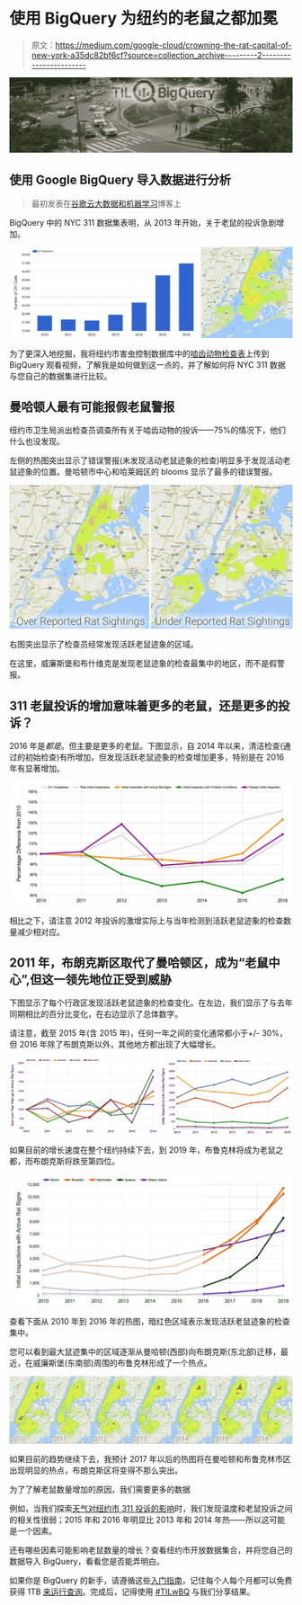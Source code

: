 # 使用 BigQuery 为纽约的老鼠之都加冕

> 原文：<https://medium.com/google-cloud/crowning-the-rat-capital-of-new-york-a35dc82bf6cf?source=collection_archive---------2----------------------->

![](img/a41f3056448748068f3cd9ef3f0038e3.png)

## 使用 Google BigQuery 导入数据进行分析

> 最初发表在[谷歌云大数据和机器学习](https://cloud.google.com/blog/big-data/2017/02/crowning-the-rat-capital-of-new-york-importing-data-for-analysis-with-google-bigquery)博客上

BigQuery 中的 NYC 311 数据集表明，从 2013 年开始，关于老鼠的投诉急剧增加。

![](img/d7b95780813c4d105f337a0ece77085e.png)

为了更深入地挖掘，我将纽约市害虫控制数据库中的[啮齿动物检查表](https://data.cityofnewyork.us/Health/Rodent-Inspection/p937-wjvj)上传到 BigQuery 观看视频，了解我是如何做到这一点的，并了解如何将 NYC 311 数据与您自己的数据集进行比较。

## **曼哈顿人最有可能报假老鼠警报**

纽约市卫生局派出检查员调查所有关于啮齿动物的投诉——75%的情况下，他们什么也没发现。

左侧的热图突出显示了错误警报(未发现活动老鼠迹象的检查)明显多于发现活动老鼠迹象的位置。曼哈顿市中心和哈莱姆区的 blooms 显示了最多的错误警报。

![](img/eaf71dc89a0493d39737b1af947a16e2.png)

右图突出显示了检查员经常发现活跃老鼠迹象的区域。

在这里，威廉斯堡和布什维克是发现老鼠迹象的检查最集中的地区，而不是假警报。

## 311 老鼠投诉的增加意味着更多的老鼠，还是更多的投诉？

2016 年是*都是*。但主要是更多的老鼠。下图显示，自 2014 年以来，清洁检查(通过的初始检查)有所增加，但发现活跃老鼠迹象的检查增加更多，特别是在 2016 年有显著增加。

![](img/35ed7e6be68647c1ec7cb1c022d64d73.png)

相比之下，请注意 2012 年投诉的激增实际上与当年检测到活跃老鼠迹象的检查数量减少相对应。

## **2011 年，布朗克斯区取代了曼哈顿区，成为“老鼠中心”,但这一领先地位正受到威胁**

下图显示了每个行政区发现活跃老鼠迹象的检查变化。在左边，我们显示了与去年同期相比的百分比变化，在右边显示了总体数字。

请注意，截至 2015 年(含 2015 年)，任何一年之间的变化通常都小于+/- 30%，但 2016 年除了布朗克斯以外，其他地方都出现了大幅增长。

![](img/c7b9c3c1072c2fb0cf024319f3c2f658.png)

如果目前的增长速度在整个纽约持续下去，到 2019 年，布鲁克林将成为老鼠之都，而布朗克斯将跌至第四位。

![](img/552b62a9bd6a1aa0e7ec8d957462e0bf.png)

查看下面从 2010 年到 2016 年的热图，暗红色区域表示发现活跃老鼠迹象的检查集中。

您可以看到最大鼠迹集中的区域逐渐从曼哈顿(西部)向布朗克斯(东北部)迁移，最近，在威廉斯堡(东南部)周围的布鲁克林形成了一个热点。

![](img/019869d2ac6db65bf375cb77245635f6.png)

如果目前的趋势继续下去，我预计 2017 年以后的热图将在曼哈顿和布鲁克林市区出现明显的热点，布朗克斯区将变得不那么突出。

为了了解老鼠数量增加的原因，我们需要更多的数据

例如，当我们探索[天气对纽约市 311 投诉的影响](https://cloud.google.com/blog/big-data/2017/02/four-seasons-in-one-post-using-google-bigquery-to-explore-weather-effects-on-nyc)时，我们发现温度和老鼠投诉之间的相关性很弱；2015 年和 2016 年明显比 2013 年和 2014 年热——所以这可能是一个因素。

还有哪些因素可能影响老鼠数量的增长？查看纽约市开放数据集合，并将您自己的数据导入 BigQuery，看看您是否能弄明白。

如果你是 BigQuery 的新手，请遵循这些[入门指南](/til-with-bigquery/how-to-run-a-terabyte-of-bigquery-queries-each-month-without-a-credit-card-948773df8c0c#.9jex791fc)，记住每个人每个月都可以免费获得 1TB [来运行查询](https://cloud.google.com/bigquery/pricing)。完成后，记得使用 [#TILwBQ](http://www.twitter.com/hashtag/tilwbq) 与我们分享结果。